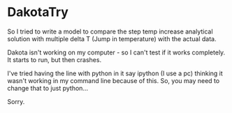# DakotaTry


So I tried to write a model to compare the step temp increase analytical solution with multiple delta T (Jump in temperature) with the actual data.

Dakota isn't working on my computer - so I can't test if it works completely.  It starts to run, but then crashes.

I've tried having the line with python in it say ipython (I use a pc) thinking it wasn't working in my command line because of this.  So, you may need to change that to just python...

Sorry.
